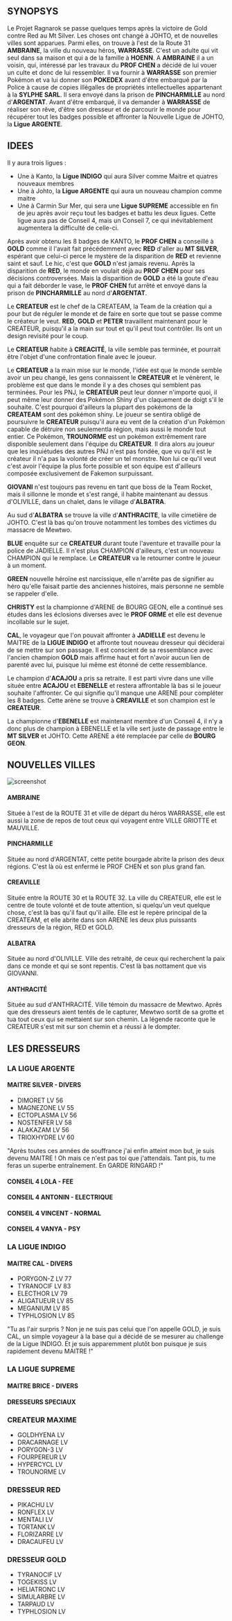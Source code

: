 SYNOPSYS
--------

Le Projet Ragnarok se passe quelques temps après la victoire de Gold contre Red au Mt Silver.
Les choses ont changé à JOHTO, et de nouvelles villes sont apparues. Parmi elles, on trouve à l'est de la Route 31 **AMBRAINE**, la ville du nouveau héros,
**WARRASSE**. C'est un adulte qui vit seul dans sa maison et qui a de la famille à **HOENN**. A **AMBRAINE** il a un voisin, qui,
intéressé par les travaux du **PROF CHEN** a décidé de lui vouer un culte et donc de lui ressembler. 
Il va fournir à **WARRASSE** son premier Pokémon et va lui donner son **POKEDEX** avant d'être embarqué par la Police à cause de copies
illégalles de propriétés intellectuelles appartenant à la **SYLPHE SARL**. Il sera envoyé dans la prison de **PINCHARMILLE** au nord d'**ARGENTAT**.
Avant d'être embarqué, il va demander à **WARRASSE** de réaliser son rêve, d'être son dresseur et de parcourir le monde pour récupérer tout les badges possible
et affronter la Nouvelle Ligue de JOHTO, la **Ligue ARGENTE**.

IDEES
-----
Il y aura trois ligues :
- Une à Kanto, la **Ligue INDIGO** qui aura Silver comme Maitre et quatres nouveaux membres
- Une à Johto, la **Ligue ARGENTE** qui aura un nouveau champion comme maitre
- Une à Carmin Sur Mer, qui sera une **Ligue SUPREME** accessible en fin de jeu après avoir reçu tout les badges et battu les deux ligues. Cette ligue
aura pas de Conseil 4, mais un Conseil 7, ce qui inévitablement augmentera la difficulté de celle-ci.

Après avoir obtenu les 8 badges de KANTO, le **PROF CHEN** a conseillé à **GOLD** comme il l'avait fait précédemment avec **RED** d'aller au **MT SILVER**, espérant
que celui-ci perce le mystère de la disparition de **RED** et revienne saint et sauf. Le hic, c'est que **GOLD** n'est jamais revenu. Après la disparition de **RED**,
le monde en voulait déjà au **PROF CHEN** pour ses décisions controversées. Mais la disparition de **GOLD** a été la goute d'eau qui a fait déborder le vase,
le **PROF CHEN** fut arrêté et envoyé dans la prison de **PINCHARMILLE** au nord d'**ARGENTAT**.

Le **CREATEUR** est le chef de la CREATEAM, la Team de la création qui a pour but de réguler le monde et de faire en sorte que tout se passe comme le créateur le veut.
**RED**, **GOLD** et **PETER** travaillent maintenant pour le CREATEUR, puisqu'il a la main sur tout et qu'il peut tout contrôler.
Ils ont un design revisité pour le coup.

Le **CREATEUR** habite à **CREACITÉ**, la ville semble pas terminée, et pourrait être l'objet d'une confrontation finale avec le joueur.

Le **CREATEUR** a la main mise sur le monde, l'idée est que le monde semble avoir un peu changé, les gens connaissent le **CREATEUR** et le vénèrent, 
le problème est que dans le monde il y a des choses qui semblent pas terminées. Pour les PNJ, le **CREATEUR** peut leur donner n'importe quoi, il
peut même leur donner des Pokémon Shiny d'un claquement de doigt s'il le souhaite. C'est pourquoi d'ailleurs la plupart des pokémons de la
**CREATEAM** sont des pokémon shiny.
Le joueur se sentira obligé de poursuivre le **CREATEUR** puisqu'il aura eu vent de la création d'un Pokémon capable de détruire non seulementla région,
mais aussi le monde tout entier. Ce Pokémon, **TROUNORME** est un pokémon extrêmement rare disponible seulement dans l'équipe du **CREATEUR**.
Il dira alors au joueur que les inquiétudes des autres PNJ n'est pas fondée, que vu qu'il est le créateur il n'a pas la volonté de créer un tel monstre.
Non lui ce qu'il veut c'est avoir l'équipe la plus forte possible et son équipe est d'ailleurs composée exclusivement de Fakemon surpuissant.

**GIOVANI** n'est toujours pas revenu en tant que boss de la Team Rocket, mais il sillonne le monde et s'est rangé, il habite maintenant
au dessus d'OLIVILLE, dans un chalet, dans le village d'**ALBATRA**.

Au sud d'**ALBATRA** se trouve la ville d'**ANTHRACITE**, la ville cimetière de JOHTO. C'est là bas qu'on trouve notamment les tombes des victimes du massacre de Mewtwo.

**BLUE** enquête sur ce **CREATEUR** durant toute l'aventure et travaille pour la police de JADIELLE. Il n'est plus CHAMPION d'ailleurs,
c'est un nouveau CHAMPION qui le remplace. Le **CREATEUR** va le retourner contre le joueur à un moment.

**GREEN** nouvelle héroïne est narcissique, elle n'arrête pas de signifier au héro qu'elle faisait partie des anciennes histoires, mais personne ne semble se rappeler
d'elle.

**CHRISTY** est la championne d'ARENE de BOURG GEON, elle a continué ses études dans les éclosions diverses avec le **PROF ORME** et elle est devenue incollable sur le sujet.

**CAL**, le voyageur que l'on pouvait affronter à **JADIELLE** est devenu le MAITRE de la **LIGUE INDIGO** et affronte tout nouveau dresseur qui déciderai de se mettre sur
son passage. Il est conscient de sa ressemblance avec l'ancien champion **GOLD** mais affirme haut et fort n'avoir aucun lien de parenté avec lui, puisque lui même est
étonné de cette ressemblance. 

Le champion d'**ACAJOU** a pris sa retraite. Il est parti vivre dans une ville située entre **ACAJOU** et **EBENELLE** et restera affrontable là bas si le joueur souhaite 
l'affronter. Ce qui signifie qu'il manque une ARENE pour compléter les 8 badges. Cette arène se trouve à **CREAVILLE** et son champion est le **CREATEUR**. 

La championne d'**EBENELLE** est maintenant membre d'un Conseil 4, il n'y a donc plus de champion à EBENELLE et la ville sert juste de passage entre le **MT SILVER** et JOHTO. 
Cette ARENE a été remplacée par celle de **BOURG GEON**.

NOUVELLES VILLES
----------------
![screenshot](/screenshots/johto.png)

#### AMBRAINE
Située à l'est de la ROUTE 31 et ville de départ du héros WARRASSE, elle est aussi la zone de repos de tout ceux qui voyagent entre VILLE GRIOTTE et MAUVILLE.

#### PINCHARMILLE
Située au nord d'ARGENTAT, cette petite bourgade abrite la prison des deux régions. C'est là où est enfermé le PROF CHEN et son plus grand fan.

#### CREAVILLE
Située entre la ROUTE 30 et la ROUTE 32. La ville du CREATEUR, elle est le centre de toute volonté et de toute attention, si quelqu'un veut quelque chose, c'est là bas qu'il 
faut qu'il aille. Elle est le repère principal de la CREATEAM, et elle abrite dans son ARENE les deux plus puissants dresseurs de la région, RED et GOLD.

#### ALBATRA
Située au nord d'OLIVILLE. Ville des retraité, de ceux qui recherchent la paix dans ce monde et qui se sont repentis. C'est là bas nottament que vis GIOVANNI.

#### ANTHRACITÉ
Située au sud d'ANTHRACITÉ. Ville témoin du massacre de Mewtwo. Après que des dresseurs aient tentés de le capturer, Mewtwo sortit de sa grotte et tua tout ceux qui se mettaient 
sur son chemin. La légende raconte que le CREATEUR s'est mit sur son chemin et a réussi à le dompter.

LES DRESSEURS
-------------
### LA LIGUE ARGENTE

#### MAITRE SILVER - DIVERS
- DIMORET     LV 56
- MAGNEZONE   LV 55
- ECTOPLASMA  LV 56
- NOSTENFER   LV 58
- ALAKAZAM    LV 56
- TRIOXHYDRE  LV 60

"Après toutes ces années de souffrance j'ai enfin atteint mon but, je suis devenu MAITRE ! Oh mais ce n'est pas toi que j'attendais. Tant pis, tu me feras un superbe 
entraînement. En GARDE RINGARD !"

#### CONSEIL 4 LOLA - FEE 
#### CONSEIL 4 ANTONIN - ELECTRIQUE
#### CONSEIL 4 VINCENT - NORMAL
#### CONSEIL 4 VANYA - PSY

### LA LIGUE INDIGO

#### MAITRE CAL - DIVERS
- PORYGON-Z   LV 77
- TYRANOCIF   LV 83
- ELECTHOR    LV 79
- ALIGATUEUR  LV 85
- MEGANIUM    LV 85
- TYPHLOSION  LV 85

"Tu as l'air surpris ? Non je ne suis pas celui que l'on appelle GOLD, je suis CAL, un simple voyageur à la base qui a décidé de se mesurer au challenge
de la Ligue INDIGO. Et je suis apparemment plutôt bon puisque je suis rapidement devenu MAITRE !"

### LA LIGUE SUPREME

#### MAITRE BRICE - DIVERS

#### DRESSEURS SPECIAUX

### CREATEUR MAXIME
- GOLDHYENA   LV
- DRACARNAGE  LV
- PORYGON-3   LV
- FOURPEREUR  LV 
- HYPERCYCL   LV
- TROUNORME   LV

### DRESSEUR RED
- PIKACHU     LV
- RONFLEX     LV
- MENTALI     LV
- TORTANK     LV
- FLORIZARRE  LV
- DRACAUFEU   LV

### DRESSEUR GOLD
- TYRANOCIF   LV
- TOGEKISS    LV
- HELIATRONC  LV
- SIMULARBRE  LV
- TARPAUD     LV
- TYPHLOSION  LV
